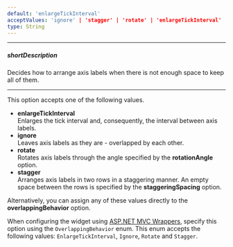 ```yaml
---
default: 'enlargeTickInterval'
acceptValues: 'ignore' | 'stagger' | 'rotate' | 'enlargeTickInterval'
type: String
---
```

---
##### shortDescription
Decides how to arrange axis labels when there is not enough space to keep all of them.

---
This option accepts one of the following values.

- **enlargeTickInterval**      
Enlarges the tick interval and, consequently, the interval between axis labels.
- **ignore**      
Leaves axis labels as they are - overlapped by each other.
- **rotate**      
Rotates axis labels through the angle specified by the **rotationAngle** option.
- **stagger**      
Arranges axis labels in two rows in a staggering manner. An empty space between the rows is specified by the **staggeringSpacing** option.

Alternatively, you can assign any of these values directly to the **overlappingBehavior** option.

When configuring the widget using [ASP.NET MVC Wrappers](/concepts/35%20ASP.NET%20MVC%20Wrappers/20%20Fundamentals '/Documentation/Guide/ASP.NET_MVC_Wrappers/Fundamentals/'), specify this option using the `OverlappingBehavior` enum. This enum accepts the following values: `EnlargeTickInterval`, `Ignore`, `Rotate` and `Stagger`.